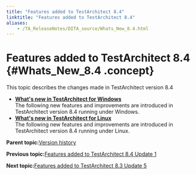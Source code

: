 ```yaml
--- 
title: "Features added to TestArchitect 8.4"
linktitle: "Features added to TestArchitect 8.4"
aliases: 
    - /TA_ReleaseNotes/DITA_source/Whats_New_8.4.html
---
```

# Features added to TestArchitect 8.4 {#Whats_New_8.4 .concept}

This topic describes the changes made in TestArchitect version 8.4

-   **[What's new in TestArchitect for Windows](../../TA_ReleaseNotes/DITA_source/Whats_New_Windows_8.4.html)**  
The following new features and improvements are introduced in TestArchitect version 8.4 running under Windows.
-   **[What's new in TestArchitect for Linux](../../TA_ReleaseNotes/DITA_source/Whats_New_Linux_8.4.html)**  
The following new features and improvements are introduced in TestArchitect version 8.4 running under Linux.

**Parent topic:**[Version history](../../TA_ReleaseNotes/DITA_source/Version_History.html)

**Previous topic:**[Features added to TestArchitect 8.4 Update 1](../../TA_ReleaseNotes/DITA_source/Whats_New_8.4_update_1.html)

**Next topic:**[Features added to TestArchitect 8.3 Update 5](../../TA_ReleaseNotes/DITA_source/Whats_New_8.3_update_5.html)

